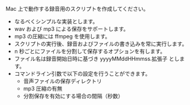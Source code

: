 Mac 上で動作する録音用のスクリプトを作成してください。
- なるべくシンプルな実装とします。
- wav および mp3 による保存をサポートします。
- mp3 の圧縮には ffmpeg を使用します。
- スクリプトの実行後、録音およびファイルの書き込みを常に実行します。
- n 秒ごとにファイルを分割して保存するオプションを有します。
- ファイル名は録音開始日時に基づき yyyyMMddHHmmss.拡張子 とします。
- コマンドライン引数で以下の設定を行うことができます。
  - 音声ファイルの保存ディレクトリ
  - mp3 圧縮の有無
  - 分割保存を有効にする場合の間隔（秒数）